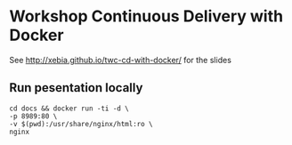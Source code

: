 # Workshop Continuous Delivery with Docker

See http://xebia.github.io/twc-cd-with-docker/ for the slides

## Run pesentation locally 

```
cd docs && docker run -ti -d \
-p 8989:80 \
-v $(pwd):/usr/share/nginx/html:ro \
nginx
```
